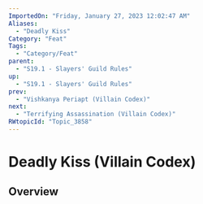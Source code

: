 ```yaml
---
ImportedOn: "Friday, January 27, 2023 12:02:47 AM"
Aliases:
  - "Deadly Kiss"
Category: "Feat"
Tags:
  - "Category/Feat"
parent:
  - "S19.1 - Slayers' Guild Rules"
up:
  - "S19.1 - Slayers' Guild Rules"
prev:
  - "Vishkanya Periapt (Villain Codex)"
next:
  - "Terrifying Assassination (Villain Codex)"
RWtopicId: "Topic_3858"
---
```

# Deadly Kiss (Villain Codex)
## Overview
